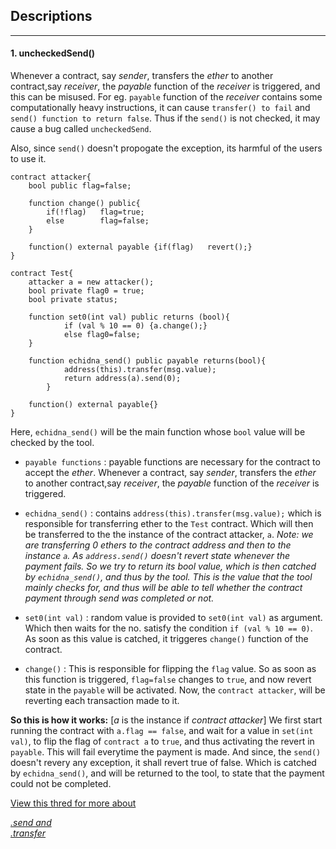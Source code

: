## Descriptions
--------

#### 1. uncheckedSend()
Whenever a contract, say *sender*, transfers the *ether* to another contract,say *receiver*, the *payable* function of the *receiver* is triggered, and this can be misused. For eg. `payable` function of the *receiver* contains some computationally heavy instructions, it can cause `transfer() to fail` and `send() function to return false`. Thus if the `send()` is not checked, it may cause a bug called `uncheckedSend`.

Also, since `send()` doesn't propogate the exception, its harmful of the users to use it. 
```
contract attacker{
    bool public flag=false;
    
    function change() public{
		if(!flag) 	flag=true;	
		else    	flag=false;
	}

	function() external payable {if(flag)	revert();}
}

contract Test{
	attacker a = new attacker();
	bool private flag0 = true;
	bool private status;
    
	function set0(int val) public returns (bool){
    		if (val % 10 == 0) {a.change();}
    		else flag0=false;
  	}

    function echidna_send() public payable returns(bool){
			address(this).transfer(msg.value);
            return address(a).send(0);
		}

	function() external payable{}
}
```
Here, `echidna_send()` will be the main function whose `bool` value will be checked by the tool. 

- `payable functions` : payable functions are necessary for the contract to accept the *ether*. Whenever a contract, say *sender*, transfers the *ether* to another contract,say *receiver*, the *payable* function of the *receiver* is triggered.
- `echidna_send()` : contains `address(this).transfer(msg.value);` which is responsible for transferring ether to the `Test` contract. Which will then be transferred to the the instance of the contract attacker, `a`. 
        *Note: we are transferring 0 ethers to the contract address and then to the instance `a`. As `address.send()` doesn't revert state whenever the payment fails. So we try to return its bool value, which is then catched by `echidna_send()`, and thus by the tool. This is the value that the tool mainly checks for, and thus will be able to tell whether the contract payment through send was completed or not.* 

-  `set0(int val)` : random value is provided to `set0(int val)` as argument. Which then waits for the no. satisfy the condition `if (val % 10 == 0)`. As soon as this value is catched, it triggeres `change()` function of the contract.
-   `change()` : This is responsible for flipping the `flag` value. So as soon as this function is triggered, `flag=false` changes to `true`, and now revert state in the `payable` will be activated. Now, the `contract attacker`, will be reverting each transaction made to it. 

**So this is how it works:** [*a* is the instance if *contract attacker*]
We first start running the contract with `a.flag == false`, and wait for a value in `set(int val)`, to flip the flag of `contract a` to `true`, and thus activating the revert in `payable`. This will fail everytime the payment is made. And since, the `send()` doesn't revery any exception, it shall revert true of false. Which is catched by `echidna_send()`, and will be returned to the tool, to state that the payment could not be completed.

[View this thred for more about <address>.send and <address>.transfer](https://github.com/ethereum/solidity/issues/610)
